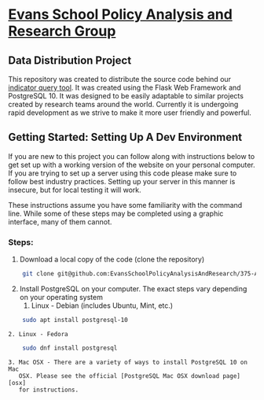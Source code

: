 #   [Evans School Policy Analysis and Research Group][epar]
##  Data Distribution Project

This repository was created to distribute the source code behind our  
[indicator query tool][iqt]. It was created using the  Flask Web Framework and
PostgreSQL 10. It was designed to be easily adaptable to similar projects
created by research teams around the world. Currently it is undergoing rapid
development as we strive to make it more user friendly and powerful. 

##  Getting Started: Setting Up A Dev Environment

If you are new to this project you can follow along with instructions below to
get set up with a working version of the website on your personal computer. If 
you are trying to set up a server using this code please make sure to follow
best industry practices. Setting up your server in this manner is insecure, but
for local testing it will work. 

These instructions assume you have some familiarity with the command line. 
While some of these steps may be completed using a graphic interface, many of 
them cannot. 

### Steps:

1. Download a local copy of the code (clone the repository)
```bash 
    git clone git@github.com:EvansSchoolPolicyAnalysisAndResearch/375-Ag-DB.git
```
2. Install PostgreSQL on your computer. The exact steps vary depending on your
   operating system
    1. Linux - Debian (includes Ubuntu, Mint, etc.) 
```bash
    sudo apt install postgresql-10
````
    2. Linux - Fedora
```bash
    sudo dnf install postgresql
```
    3. Mac OSX - There are a variety of ways to install PostgreSQL 10 on Mac 
       OSX. Please see the official [PostgreSQL Mac OSX download page][osx] 
       for instructions.




[epar]: https://evans.uw.edu/policy-impact/epar
[iqt]: http://v1008.host.s.uw.edu
[osx]: https://www.postgresql.org/download/macosx/